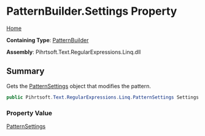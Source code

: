 # PatternBuilder\.Settings Property

[Home](../../../../../../README.md)

**Containing Type**: [PatternBuilder](../README.md)

**Assembly**: Pihrtsoft\.Text\.RegularExpressions\.Linq\.dll

## Summary

Gets the [PatternSettings](../../PatternSettings/README.md) object that modifies the pattern\.

```csharp
public Pihrtsoft.Text.RegularExpressions.Linq.PatternSettings Settings { get; }
```

### Property Value

[PatternSettings](../../PatternSettings/README.md)

